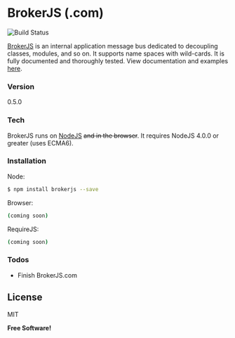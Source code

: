 # BrokerJS (.com)

![Build Status][BS img]

[BrokerJS] is an internal application message bus dedicated to decoupling classes, modules, and so on. It supports name spaces with wild-cards. It is fully documented and thoroughly tested. View documentation and examples [here].
 
### Version
0.5.0

### Tech

BrokerJS runs on [NodeJS] ~~and in the browser~~. It requires NodeJS 4.0.0 or greater (uses ECMA6).

### Installation

Node: 
```sh
$ npm install brokerjs --save
```

Browser: 
```sh
(coming soon)
```

RequireJS:
```sh
(coming soon)
```

### Todos

 - Finish BrokerJS.com

License
----

MIT


**Free Software!**

[//]: # (Links)

   [git-repo-url]: <https://github.com/echobnet/brokerjs>
   [NodeJS]: <http://nodejs.org>
   [BrokerJS]: <http://brokerjs.com>
   [here]: <http://brokerjs.com>
   [BS img]: <https://codeship.com/projects/51834170-9606-0133-3125-3e79f15ecc1c/status>


